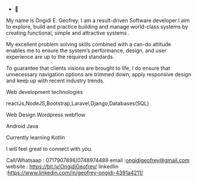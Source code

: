 - 👋 


My name is Ongidi E. Geofrey. I am a result-driven Software developer.I aim to explore, build and practice building and manage world-class systems by creating functional, simple and attractive systems .

My excellent problem solving skills combined with a can-do attitude enables me to ensure the system’s performance, design, and user experience are up to the required standards.

To guarantee that clients visions are brought to life, I do  ensure that unnecessary navigation options are trimmed down, apply responsive design and keep up with recent industry trends.


Web development technologies 

reactJs,NodeJS,Bootstrap,Laravel,Django,Databases(SQL)

Web Design
Wordpress
webflow

Android 
Java 

Currently learning Kotlin

I will feel great to connect with you.

Call/Whatsaap : 0717907898/0748974489
email :ongidigeofrey@gmail.com
website : https://bit.ly/OngidiGeofrey/
linkedlin :https://www.linkedin.com/in/geofrey-ongidi-4391a4211/



